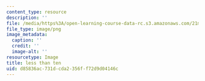 ```yaml
---
content_type: resource
description: ''
file: /media/https%3A/open-learning-course-data-rc.s3.amazonaws.com/21m-260-stravinsky-to-the-present-spring-2016/d85836ac731dcda2356ff72d9d04146c_ocwimage.2017-02-27.6975417496
file_type: image/png
image_metadata:
  caption: ''
  credit: ''
  image-alt: ''
resourcetype: Image
title: less than ten
uid: d85836ac-731d-cda2-356f-f72d9d04146c
---
```

